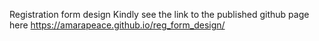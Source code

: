 Registration form design
Kindly see the link to the published github page here https://amarapeace.github.io/reg_form_design/